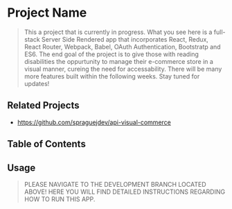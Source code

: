 # Project Name

> This a project that is currently in progress. What you see here is a full-stack Server Side Rendered app that incorporates React, Redux, React Router, Webpack, Babel, OAuth Authentication, Bootstratp and ES6.
> The end goal of the project is to give those with reading disabilities the oppurtunity to manage their e-commerce store in a visual manner, cureing the need for accessability.
> There will be many more features built within the following weeks.
> Stay tuned for updates!

## Related Projects

- https://github.com/spraguejdev/api-visual-commerce

## Table of Contents

## Usage

> PLEASE NAVIGATE TO THE DEVELOPMENT BRANCH LOCATED ABOVE! HERE YOU WILL FIND DETAILED INSTRUCTIONS REGARDING HOW TO RUN THIS APP.

